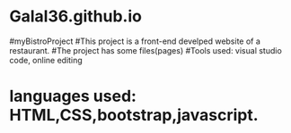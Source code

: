 # Galal36.github.io
#myBistroProject
#This project is a front-end develped website of a restaurant.
#The project has some files(pages)
#Tools used: visual studio code, online editing
# languages used: HTML,CSS,bootstrap,javascript.

